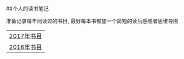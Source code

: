 ##个人的读书笔记

准备记录每年阅读过的书目, 最好每本书都加一个简短的读后感或者思维导图

| |
| :--- |
| [2017年书目](2017.md) |
| [2016年书目](2016.md) |

